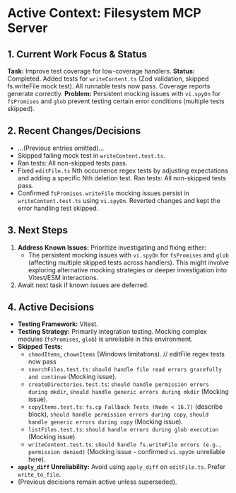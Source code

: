 <!-- Version: 4.14 | Last Updated: 2025-04-06 | Updated By: Roo -->
# Active Context: Filesystem MCP Server

## 1. Current Work Focus & Status

**Task:** Improve test coverage for low-coverage handlers.
**Status:** Completed. Added tests for `writeContent.ts` (Zod validation, skipped fs.writeFile mock test). All runnable tests now pass. Coverage reports generate correctly.
**Problem:** Persistent mocking issues with `vi.spyOn` for `fsPromises` and `glob` prevent testing certain error conditions (multiple tests skipped).

## 2. Recent Changes/Decisions

- ...(Previous entries omitted)...
- Skipped failing mock test in `writeContent.test.ts`.
- Ran tests: All non-skipped tests pass.
- Fixed `editFile.ts` Nth occurrence regex tests by adjusting expectations and adding a specific Nth deletion test. Ran tests: All non-skipped tests pass.
- Confirmed `fsPromises.writeFile` mocking issues persist in `writeContent.test.ts` using `vi.spyOn`. Reverted changes and kept the error handling test skipped.

## 3. Next Steps

1.  **Address Known Issues:** Prioritize investigating and fixing either:
    *   The persistent mocking issues with `vi.spyOn` for `fsPromises` and `glob` (affecting multiple skipped tests across handlers). This might involve exploring alternative mocking strategies or deeper investigation into Vitest/ESM interactions.
2.  Await next task if known issues are deferred.

## 4. Active Decisions

- **Testing Framework:** Vitest.
- **Testing Strategy:** Primarily integration testing. Mocking complex modules (`fsPromises`, `glob`) is unreliable in this environment.
- **Skipped Tests:**
    - `chmodItems`, `chownItems` (Windows limitations).
    // editFile regex tests now pass
    - `searchFiles.test.ts`: `should handle file read errors gracefully and continue` (Mocking issue).
    - `createDirectories.test.ts`: `should handle permission errors during mkdir`, `should handle generic errors during mkdir` (Mocking issue).
    - `copyItems.test.ts`: `fs.cp Fallback Tests (Node < 16.7)` (describe block), `should handle permission errors during copy`, `should handle generic errors during copy` (Mocking issue).
    - `listFiles.test.ts`: `should handle errors during glob execution` (Mocking issue).
    - `writeContent.test.ts`: `should handle fs.writeFile errors (e.g., permission denied)` (Mocking issue - confirmed `vi.spyOn` unreliable here).
- **`apply_diff` Unreliability:** Avoid using `apply_diff` on `editFile.ts`. Prefer `write_to_file`.
- (Previous decisions remain active unless superseded).
